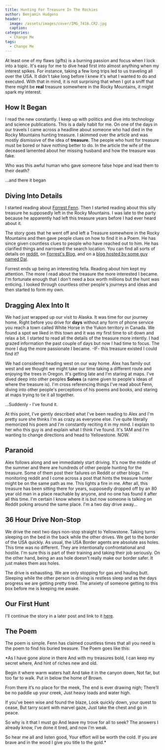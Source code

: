 ```yaml
---
title: Hunting For Treasure In The Rockies
author: Benjamin Hudgens
header:
  image: /assets/images/cover/IMG_7416.CR2.jpg
  caption:
categories:
  - Change Me
tags:
  - Change Me
---
```


At least one of my flaws (gifts) is a burning passion and focus when I lock into a topic.  It's easy for me to dive head first into almost anything when my interest spikes.  For instance, taking a few long trips led to us traveling all over the USA.  It didn't take long before I knew it's what I wanted to do and executed.  With that in mind, it is not surprising that when I got a sniff that there might be **real** treasure somewhere in the Rocky Mountains, it might spark my interest.  

## How It Began

I read the new constantly.  I keep up with politics and dive into technology and science publications.  This is a daily habit for me.  On one of the days in our travels I came across a headline about someone who had died in the Rocky Mountains hunting treasure.  I skimmed over the article and was mostly dismissive of the idea of **treasure**.  The people who hunt for treasure must be bored or have nothing better to do.  In the article the wife of the deceased lamented about her missing husband and how the treasure was fake.

Who was this awful human who gave someone false hope and lead them to their death?

...and there it began

## Diving Into Details

I started reading about [Forrest Fenn](https://www.oldsantafetradingco.com/blog/).  Then I started reading about this silly treasure he supposedly left in the Rocky Mountains.  I was late to the party because he apparently had left this treasure years before I had ever heard about it.  

The story goes that he went off and left a Treasure somewhere in the Rocky Mountains and then gave people clues on how to find it in a Poem.  He has since given countless clues to people who have reached out to him.  He has clarified things and narrowed the search location.  You can find all sorts of details on [reddit](https://www.reddit.com/r/FindingFennsGold/), on [Forrest's Blog](https://www.oldsantafetradingco.com/blog/), and on a [blog hosted by some guy named Dal](http://dalneitzel.com/).

Forrest ends up being an interesting fella. Reading about him kept my attention. The more I read about the treasure the more interested I became.  I'm fortunate enough that I don't need a box worth millions but the hunt was enticing.  I looked through countless other people's journeys and ideas and then started to form my own.  

## Dragging Alex Into It

We had just wrapped up our visit to Alaska.  It was time for our journey home.  Right before you drive for **days** without any form of phone service you reach a town called White Horse in the Yukon territory in Canada.  We found a spot we liked in this town and it was my first time to sit down and relax a bit.  I started to read all the details of the treasure more intently.  I had grazed information the past couple of days but now I had time to focus.  The more I dug the more passionate I became.  -IF- this treasure existed I could find it?

We had considered heading west on our way home.  Alex has family out west and we thought we might take our time taking a different route and enjoying the trees in Oregon. It's getting late and I'm staring at maps.  I've dived deep into other peoples **Solves** (a name given to people's ideas of where the treasure is).  I'm cross referencing things I've read about Fenn, diving into other people's perceptions of his poems and books, and staring at maps trying to tie it all together.  

...Suddenly - I've found it.

At this point, I've gently described what I've been reading to Alex and I'm pretty sure she thinks I'm as crazy as everyone else.  I've quite literally memorized his poem and I'm constantly reciting it in my mind.  I explain to her who this guy is and explain what I think I've found.  It's 1AM and I'm wanting to change directions and head to Yellowstone.  NOW.

## Paranoid

Alex follows along and we immediately start driving.  It's now the middle of the summer and there are hundreds of other people hunting for the treasure.  Some of them post their failures on Reddit or other blogs.  I'm monitoring reddit and I come across a post that hints the treasure hunter might be on the same path as me.  This lights a fire in me.  After all, this treasure has been sitting there for years, supposedly dropped off by an 80 year old man in a place reachable by anyone, and no one has found it after all this time.  I'm certain I know where it is but now someone is talking on Reddit poking around the same place.  I'm a two day drive away...

## 36 Hour Drive Non-Stop

We drive the next two days non-stop straight to Yellowstone.  Taking turns sleeping on the bed in the back while the other drives.  We get to the border of the USA quickly.  As usual, the USA Border agents are absolute ass holes.  This time was no different.  They are intentionally confrontational and hostile.  I'm sure this is part of their training and taking their job seriously.  On the other hand, being an ass hole doesn't really make our border safer.  It just makes them ass holes.

The drive is exhausting.  We are only stopping for gas and hauling butt.  Sleeping while the other person is driving is restless sleep and as the days progress we are getting pretty tired.  The anxiety of someone getting to this box before me is keeping me awake.

## Our First Hunt

I'll continue the story in a later post and link to it [here]().

## The Poem

The poem is simple. Fenn has claimed countless times that all you need is the poem to find his buried treasure.  The Poem goes like this:

*As I have gone alone in there
And with my treasures bold,
I can keep my secret where,
And hint of riches new and old.

Begin it where warm waters halt
And take it in the canyon down,
Not far, but too far to walk.
Put in below the home of Brown.

From there it’s no place for the meek,
The end is ever drawing nigh;
There’ll be no paddle up your creek,
Just heavy loads and water high.

If you’ve been wise and found the blaze,
Look quickly down, your quest to cease,
But tarry scant with marvel gaze,
Just take the chest and go in peace.

So why is it that I must go
And leave my trove for all to seek?
The answers I already know,
I’ve done it tired, and now I’m weak.

So hear me all and listen good,
Your effort will be worth the cold.
If you are brave and in the wood
I give you title to the gold.*
